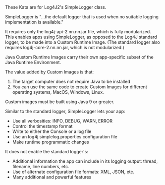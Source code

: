 These Kata are for Log4J2's SimpleLogger class.

SimpleLogger is "...the default logger that is used when no suitable logging implementation is available."

It requires only the log4j-api-2.nn.nn.jar file, which is fully modularized.  
This enables apps using SimpleLogger, as opposed to the Log4J standard logger, to be made into a Custom Runtime Image.
(The standard logger also requires log4j-core-2.nn.nn.jar, which is not modularized.)

Java Custom Runtime Images carry their own app-specific subset of the Java Runtime Environment.

The value added by Custom Images is that:
1. The target computer does not require Java to be installed
2. You can use the same code to create Custom Images for different operating systems, MacOS, Windows, Linux.

Custom images must be built using Java 9 or greater.

Similar to the standard logger, SimpleLogger lets your app:
- Use all verbosities: INFO, DEBUG, WARN, ERROR
- Control the timestamp format
- Write to either the Console or a log file
- Use an log4j.simplelog.properties configuration file
- Make runtime programmatic changes

It does not enable the standard logger's:
- Additional information the app can include in its logging output: thread, filename, line numbers, etc.
- Use of alternate configuration file formats: XML, JSON, etc.
- Many additional and powerful features
